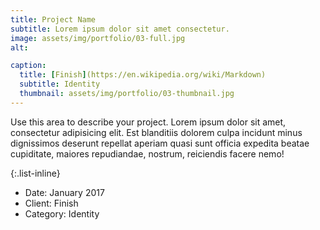 ```yaml
---
title: Project Name
subtitle: Lorem ipsum dolor sit amet consectetur.
image: assets/img/portfolio/03-full.jpg
alt: 

caption:
  title: [Finish](https://en.wikipedia.org/wiki/Markdown)
  subtitle: Identity
  thumbnail: assets/img/portfolio/03-thumbnail.jpg
---
```

Use this area to describe your project. Lorem ipsum dolor sit amet, consectetur adipisicing elit. Est blanditiis dolorem culpa incidunt minus dignissimos deserunt repellat aperiam quasi sunt officia expedita beatae cupiditate, maiores repudiandae, nostrum, reiciendis facere nemo!

{:.list-inline}
- Date: January 2017
- Client: Finish
- Category: Identity

